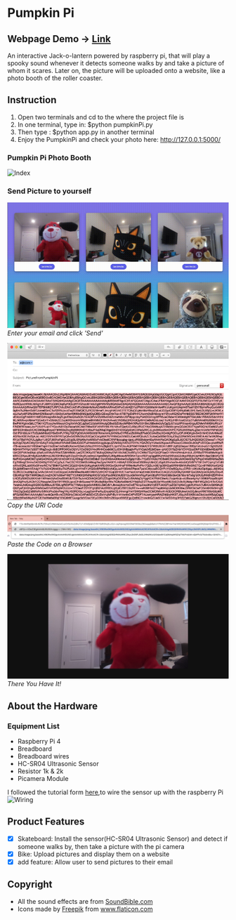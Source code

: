 # Pumpkin Pi

## Webpage Demo -> [Link](https://pumpkin-pi.herokuapp.com/)

An interactive Jack-o-lantern powered by raspberry pi, that will play a spooky sound whenever it detects someone walks by and take a picture of whom it scares.
Later on, the picture will be uploaded onto a website, like a photo booth of the roller coaster.

## Instruction

1. Open two terminals and cd to the where the project file is
2. In one terminal, type in: \$python pumpkinPi.py
3. Then type : \$python app.py in another terminal
4. Enjoy the PumpkinPi and check your photo here: http://127.0.0.1:5000/

### Pumpkin Pi Photo Booth

![Index](./Resources/readme_imgs/index.gif)

### Send Picture to yourself

![sendPic](./Resources/readme_imgs/sendpic.gif)
_Enter your email and click 'Send'_

![email](./Resources/readme_imgs/email.png)
_Copy the URI Code_

![Paste](./Resources/readme_imgs/pasteOnBrowser.png)
_Paste the Code on a Browser_

![Result](./Resources/readme_imgs/result.png)
_There You Have It!_

## About the Hardware

### Equipment List

- Raspberry Pi 4
- Breadboard
- Breadboard wires
- HC-SR04 Ultrasonic Sensor
- Resistor 1k & 2k
- Picamera Module

I followed the tutorial form [here](https://pimylifeup.com/raspberry-pi-distance-sensor/),to wire the sensor up with the raspberry Pi
![Wiring](https://pi.lbbcdn.com/wp-content/uploads/2018/03/Distance-Sensor-Fritz-768x599.png)

## Product Features

- [x] Skateboard: Install the sensor(HC-SR04 Ultrasonic Sensor) and detect if someone walks by, then take a picture with the pi camera
- [x] Bike: Upload pictures and display them on a website
- [x] add feature: Allow user to send pictures to their email

<!-- ## Wire Frames

![Wireframe](./Resources/readme_imgs/Wireframe.jpg) -->

## Copyright

- All the sound effects are from [SoundBible.com](http://soundbible.com/)
- Icons made by <a href="https://www.flaticon.com/authors/freepik" title="Freepik">Freepik</a> from <a href="https://www.flaticon.com/" title="Flaticon"> www.flaticon.com</a>
